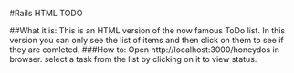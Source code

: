 #Rails HTML TODO

##What it is:
 This is an HTML version of the now famous ToDo list. In this version you can only see the list of items and then click on them to see if they are comleted.
###How to:
Open http://localhost:3000/honeydos in  browser.
select a task from the list by clicking on it to view status.



